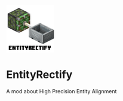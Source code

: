 ![img](./src/main/resources/assets/entityrectify/icon.png)

# EntityRectify

A mod about High Precision Entity Alignment